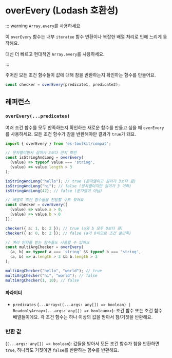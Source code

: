 # overEvery (Lodash 호환성)

::: warning `Array.every`를 사용하세요

이 `overEvery` 함수는 내부 `iteratee` 함수 변환이나 복잡한 배열 처리로 인해 느리게 동작해요.

대신 더 빠르고 현대적인 `Array.every`를 사용하세요.

:::

주어진 모든 조건 함수들이 값에 대해 참을 반환하는지 확인하는 함수를 만들어요.

```typescript
const checker = overEvery(predicate1, predicate2);
```

## 레퍼런스

### `overEvery(...predicates)`

여러 조건 함수를 모두 만족하는지 확인하는 새로운 함수를 만들고 싶을 때 `overEvery`를 사용하세요. 모든 조건 함수가 참을 반환해야만 결과가 `true`가 돼요.

```typescript
import { overEvery } from 'es-toolkit/compat';

// 문자열이면서 길이가 3보다 큰지 확인
const isStringAndLong = overEvery(
  (value) => typeof value === 'string',
  (value) => value.length > 3
);

isStringAndLong("hello"); // true (문자열이고 길이가 3보다 큼)
isStringAndLong("hi"); // false (문자열이지만 길이가 3 이하)
isStringAndLong(42); // false (문자열이 아님)

// 배열로 조건 함수들을 전달할 수도 있어요
const checker = overEvery([
  (value) => value.a > 0,
  (value) => value.b > 0
]);

checker({ a: 1, b: 2 }); // true (a와 b 모두 0보다 큼)
checker({ a: 0, b: 2 }); // false (a가 0이므로 조건 불만족)

// 여러 인자를 받는 함수들도 사용할 수 있어요
const multiArgChecker = overEvery(
  (a, b) => typeof a === 'string' && typeof b === 'string',
  (a, b) => a.length > 3 && b.length > 3
);

multiArgChecker("hello", "world"); // true
multiArgChecker("hi", "world"); // false
multiArgChecker(1, 10); // false
```

#### 파라미터

- `predicates` (`...Array<((...args: any[]) => boolean) | ReadonlyArray<(...args: any[]) => boolean>>`): 조건 함수 또는 조건 함수 배열들이에요. 각 조건 함수는 하나 이상의 값을 받아서 참/거짓을 반환해요.

### 반환 값

(`(...args: any[]) => boolean`): 값들을 받아서 모든 조건 함수가 참을 반환하면 `true`, 하나라도 거짓이면 `false`를 반환하는 함수를 반환해요.